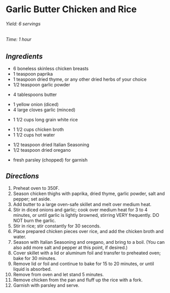 # Garlic Butter Chicken and Rice

######  Yield: 6 servings
######  Time:  1 hour

##  *Ingredients*

- 6 boneless skinless chicken breasts
- 1 teaspoon paprika
- 1 teaspoon dried thyme, or any other dried herbs of your choice
- 1/2 teaspoon garlic powder
<!--  -->
- 4 tablespoons butter
<!--  -->
- 1 yellow onion (diced)
- 4 large cloves garlic (minced)
<!--  -->
- 1 1/2 cups long grain white rice
<!--  -->
- 1 1/2 cups chicken broth
- 1 1/2 cups hot water
<!--  -->
- 1/2 teaspoon dried Italian Seasoning
- 1/2 teaspoon dried oregano
<!--  -->
- fresh parsley (chopped) for garnish

##  *Directions*
1. Preheat oven to 350F.
2. Season chicken thighs with paprika, dried thyme, garlic powder, salt and pepper; set aside.
3. Add butter to a large oven-safe skillet and melt over medium heat.
4. Stir in diced onions and garlic; cook over medium heat for 3 to 4 minutes, or until garlic is lightly browned, stirring VERY frequently. DO NOT burn the garlic.
5. Stir in rice; stir constantly for 30 seconds.
6. Place prepared chicken pieces over rice, and add the chicken broth and water.
7. Season with Italian Seasoning and oregano, and bring to a boil. (You can also add more salt and pepper at this point, if desired.)
8. Cover skillet with a lid or aluminum foil and transfer to preheated oven; bake for 30 minutes.
9. Remove lid or foil and continue to bake for 15 to 20 minutes, or until liquid is absorbed.
10. Remove from oven and let stand 5 minutes.
11. Remove chicken from the pan and fluff up the rice with a fork.
12. Garnish with parsley and serve.